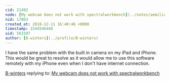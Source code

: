 ```yaml
---
cid: 21492
node: [My webcam does not work with spectralworkbench](../notes/aemilius89/12-11-2018/my-webcam-does-not-work-with-spectralworkbench)
nid: 17863
created_at: 2018-12-11 16:40:48 +0000
timestamp: 1544546448
uid: 563397
author: [B-winters](../profile/B-winters)
---
```


 I have the same problem with the built in camera on my iPad and iPhone. This would be great to resolve as it would allow me to use this software remotely with my iPhone even when I don't have internet connection.

[B-winters](../profile/B-winters) replying to: [My webcam does not work with spectralworkbench](../notes/aemilius89/12-11-2018/my-webcam-does-not-work-with-spectralworkbench)

